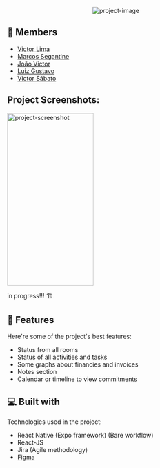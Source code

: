 <p align="center"><img src="https://socialify.git.ci/trackedby/SIGO/image?description=1&amp;font=Source%20Code%20Pro&amp;issues=1&amp;language=1&amp;name=1&amp;pulls=1&amp;theme=Light" alt="project-image"></p>
<h2>👥 Members</h2>

*   <a href="https://github.com/trackedby">Victor Lima</a>
*   <a href="https://github.com/Marcos-Segantine">Marcos Segantine</a>
*   <a href="https://github.com/HyathoZ">João Victor</a>
*   <a href="https://github.com/Luiz-NP">Luiz Gustavo</a>
*   <a href="https://github.com/xsabatox">Victor Sábato</a>

<h2>Project Screenshots:</h2>

<img src="https://i.imgur.com/JBLOtze.png" alt="project-screenshot" width="200" height="400/">

in progress!!! 🏗️
  
<h2>🧐 Features</h2>

Here're some of the project's best features:

*   Status from all rooms
*   Status of all activities and tasks
*   Some graphs about financies and invoices
*   Notes section
*   Calendar or timeline to view commitments
  
  
<h2>💻 Built with</h2>

Technologies used in the project:

*   React Native (Expo framework) (Bare workflow)
*   React-JS
*   Jira (Agile methodology)
* <a href="https://www.figma.com/file/wjR78UYXasj7H861OvMFli/SIGO?node-id=0%3A1">Figma</a>
